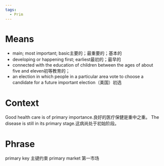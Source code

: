 ```yaml
---
tags:
  - Prim
---
```

# Means
- main; most important; basic主要的；最重要的；基本的
- developing or happening first; earliest最初的；最早的
- connected with the education of children between the ages of about five and eleven初等教育的；
- an election in which people in a particular area vote to choose a candidate for a future important election（美国）初选
# Context
Good health care is of primary importance.良好的医疗保健是重中之重。
The disease is still in its primary stage.这病尚处于初始阶段。
# Phrase
primary key 主键约束
primary market 第一市场